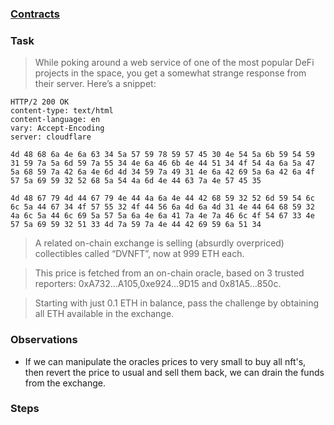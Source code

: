 ### [Contracts](https://github.com/tinchoabbate/damn-vulnerable-defi/tree/v3.0.0/contracts/compromised)
### Task
>While poking around a web service of one of the most popular DeFi projects in the space, you get a somewhat strange response from their server. Here’s a snippet:
```
HTTP/2 200 OK
content-type: text/html
content-language: en
vary: Accept-Encoding
server: cloudflare

4d 48 68 6a 4e 6a 63 34 5a 57 59 78 59 57 45 30 4e 54 5a 6b 59 54 59 31 59 7a 5a 6d 59 7a 55 34 4e 6a 46 6b 4e 44 51 34 4f 54 4a 6a 5a 47 5a 68 59 7a 42 6a 4e 6d 4d 34 59 7a 49 31 4e 6a 42 69 5a 6a 42 6a 4f 57 5a 69 59 32 52 68 5a 54 4a 6d 4e 44 63 7a 4e 57 45 35

4d 48 67 79 4d 44 67 79 4e 44 4a 6a 4e 44 42 68 59 32 52 6d 59 54 6c 6c 5a 44 67 34 4f 57 55 32 4f 44 56 6a 4d 6a 4d 31 4e 44 64 68 59 32 4a 6c 5a 44 6c 69 5a 57 5a 6a 4e 6a 41 7a 4e 7a 46 6c 4f 54 67 33 4e 57 5a 69 59 32 51 33 4d 7a 59 7a 4e 44 42 69 59 6a 51 34
```

>A related on-chain exchange is selling (absurdly overpriced) collectibles called “DVNFT”, now at 999 ETH each.

>This price is fetched from an on-chain oracle, based on 3 trusted reporters: 0xA732...A105,0xe924...9D15 and 0x81A5...850c.

>Starting with just 0.1 ETH in balance, pass the challenge by obtaining all ETH available in the exchange.

### Observations

- If we can manipulate the oracles prices to very small to buy all nft's, then revert the price to usual and sell them back, we can drain the funds from the exchange.

### Steps

